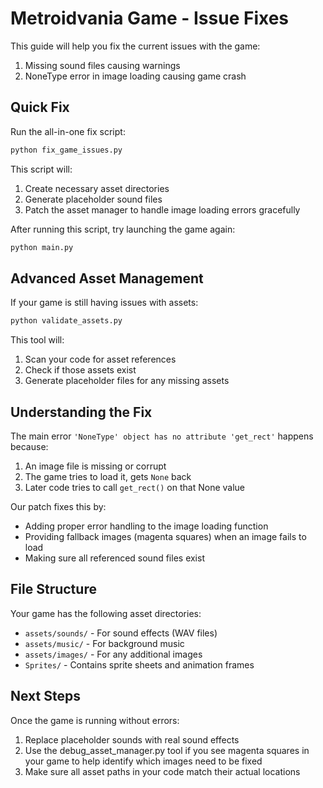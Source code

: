 # Metroidvania Game - Issue Fixes

This guide will help you fix the current issues with the game:

1. Missing sound files causing warnings
2. NoneType error in image loading causing game crash

## Quick Fix

Run the all-in-one fix script:

```bash
python fix_game_issues.py
```

This script will:
1. Create necessary asset directories
2. Generate placeholder sound files
3. Patch the asset manager to handle image loading errors gracefully

After running this script, try launching the game again:

```bash
python main.py
```

## Advanced Asset Management

If your game is still having issues with assets:

```bash
python validate_assets.py
```

This tool will:
1. Scan your code for asset references
2. Check if those assets exist
3. Generate placeholder files for any missing assets

## Understanding the Fix

The main error `'NoneType' object has no attribute 'get_rect'` happens because:
1. An image file is missing or corrupt
2. The game tries to load it, gets `None` back
3. Later code tries to call `get_rect()` on that None value

Our patch fixes this by:
- Adding proper error handling to the image loading function
- Providing fallback images (magenta squares) when an image fails to load
- Making sure all referenced sound files exist

## File Structure

Your game has the following asset directories:
- `assets/sounds/` - For sound effects (WAV files)
- `assets/music/` - For background music
- `assets/images/` - For any additional images
- `Sprites/` - Contains sprite sheets and animation frames

## Next Steps

Once the game is running without errors:
1. Replace placeholder sounds with real sound effects
2. Use the debug_asset_manager.py tool if you see magenta squares in your game
   to help identify which images need to be fixed
3. Make sure all asset paths in your code match their actual locations
